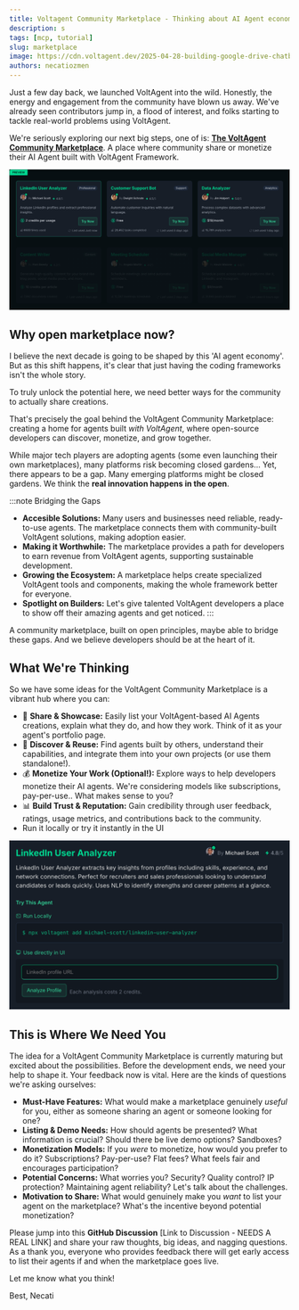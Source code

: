```yaml
---
title: Voltagent Community Marketplace - Thinking about AI Agent economy
description: s
tags: [mcp, tutorial]
slug: marketplace
image: https://cdn.voltagent.dev/2025-04-28-building-google-drive-chatbot/social.png
authors: necatiozmen
---
```


Just a few day back, we launched VoltAgent into the wild. Honestly, the energy and engagement from the community have blown us away.
We've already seen contributors jump in, a flood of interest, and folks starting to tackle real-world problems using VoltAgent.

We're seriously exploring our next big steps, one of is: [**The VoltAgent Community Marketplace**](/marketplace).
A place where community share or monetize their AI Agent built with VoltAgent Framework.

![Agent List View](./agent-list.png)

## Why open marketplace now?

I believe the next decade is going to be shaped by this 'AI agent economy'. But as this shift happens, it's clear that just having the coding frameworks isn't the whole story.

To truly unlock the potential here, we need better ways for the community to actually share creations.

That's precisely the goal behind the VoltAgent Community Marketplace: creating a home for agents built _with VoltAgent_, where open-source developers can discover, monetize, and grow together.

While major tech players are adopting agents (some even launching their own marketplaces), many platforms risk becoming closed gardens... Yet, there appears to be a gap. Many emerging platforms might be closed gardens. We think the **real innovation happens in the open**.

:::note Bridging the Gaps

- **Accesible Solutions:** Many users and businesses need reliable, ready-to-use agents. The marketplace connects them with community-built VoltAgent solutions, making adoption easier.
- **Making it Worthwhile:** The marketplace provides a path for developers to earn revenue from VoltAgent agents, supporting sustainable development.
- **Growing the Ecosystem:** A marketplace helps create specialized VoltAgent tools and components, making the whole framework better for everyone.
- **Spotlight on Builders:** Let's give talented VoltAgent developers a place to show off their amazing agents and get noticed.
  :::

A community marketplace, built on open principles, maybe able to bridge these gaps. And we believe developers should be at the heart of it.

## What We're Thinking

So we have some ideas for the VoltAgent Community Marketplace is a vibrant hub where you can:

- 🔄 **Share & Showcase:** Easily list your VoltAgent-based AI Agents creations, explain what they do, and how they work. Think of it as your agent's portfolio page.
- 🤝 **Discover & Reuse:** Find agents built by others, understand their capabilities, and integrate them into your own projects (or use them standalone!).
- 💰 **Monetize Your Work (Optional!):** Explore ways to help developers monetize their AI agents. We're considering models like subscriptions, pay-per-use.. What makes sense to you?
- 📊 **Build Trust & Reputation:** Gain credibility through user feedback, ratings, usage metrics, and contributions back to the community.
- Run it locally or try it instantly in the UI

![Agent Detail View](./agent-detail.png)

## This is Where We Need You

The idea for a VoltAgent Community Marketplace is currently maturing but excited about the possibilities. Before the development ends, we need your help to shape it. Your feedback now is vital. Here are the kinds of questions we're asking ourselves:

- **Must-Have Features:** What would make a marketplace genuinely _useful_ for you, either as someone sharing an agent or someone looking for one?
- **Listing & Demo Needs:** How should agents be presented? What information is crucial? Should there be live demo options? Sandboxes?
- **Monetization Models:** If you _were_ to monetize, how would you prefer to do it? Subscriptions? Pay-per-use? Flat fees? What feels fair and encourages participation?
- **Potential Concerns:** What worries you? Security? Quality control? IP protection? Maintaining agent reliability? Let's talk about the challenges.
- **Motivation to Share:** What would genuinely make you _want_ to list your agent on the marketplace? What's the incentive beyond potential monetization?

Please jump into this **GitHub Discussion** [Link to Discussion - NEEDS A REAL LINK] and share your raw thoughts, big ideas, and nagging questions.
As a thank you, everyone who provides feedback there will get early access to list their agents if and when the marketplace goes live.

Let me know what you think!

Best,
Necati
